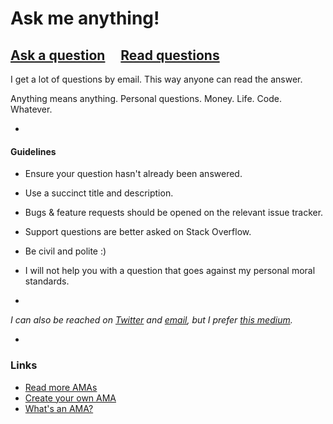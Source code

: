 # Ask me anything!

## [Ask a question](../../issues/new) &nbsp;&nbsp;&nbsp; [Read questions](../../issues?q=is%3Aissue+is%3Aclosed)

I get a lot of questions by email. This way anyone can read the answer.

Anything means anything. Personal questions. Money. Life. Code. Whatever.

-

#### Guidelines

- Ensure your question hasn't already been answered.
- Use a succinct title and description.
- Bugs & feature requests should be opened on the relevant issue tracker.
- Support questions are better asked on Stack Overflow.
- Be civil and polite :)
- I will not help you with a question that goes against my personal moral standards.

-

*I can also be reached on [Twitter](https://twitter.com/joshowens) and [email](mailto:joshua.owens+ama@gmail.com), but I prefer [this medium](https://github.com/queso/ama/issues/new).*

-

### Links

- [Read more AMAs](https://github.com/kentcdodds/ama)
- [Create your own AMA](../../fork)
- [What's an AMA?](https://en.wikipedia.org/wiki/Reddit#IAmA_and_AMA)
